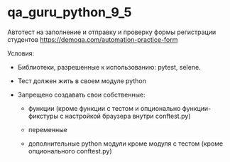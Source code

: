 # qa_guru_python_9_5

Автотест на заполнение и отправку и проверку формы регистрации студентов https://demoqa.com/automation-practice-form

Условия:

  - Библиотеки, разрешенные к использованию: pytest, selene.
  
  - Тест должен жить в своем модуле python 
  
  - Запрещено создавать свои собственные:

    - функции (кроме функции с тестом и опционально функции-фикстуры с настройкой браузера внутри conftest.py)

    - переменные

    - дополнительные python модули кроме модуля с тестом (кроме опционального conftest.py)
